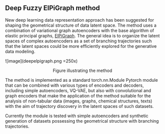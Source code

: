 ## Deep Fuzzy ElPiGraph method

New deep learning data representation approach has been suggested for shaping the geometrical structure of data latent space. The method uses a combination of variational graph autoencoders with the base algorithm of elastic principal graphs, [ElPiGraph](https://github.com/j-bac/elpigraph-python). The general idea is to organize the latent spaces of complex autoencoders as a set of branching trajectories such that the latent spaces could be more efficiently explored for the generative data modeling. 

![image](deepelpigraph.png =250x)

<p style="text-align:center;">Figure illustrating the method</p>

The method is implemented as a standard torch.nn.Module Pytorch module that can be combined with various types of encoders and decoders, including simple autoencoders, VQ-VAE, but also with convolutional and graph encoders that make the application of the method suitable for the analysis of non-tabular data (images, graphs, chemical structures, texts) with the aim of trajectory discovery in the latent spaces of such datasets. 


Currently the module is tested with simple autoencoders and synthetic generation of datasets possessing the geometrical structure with branching trajectories. 

